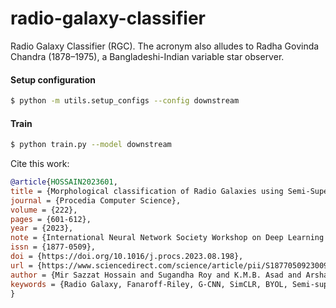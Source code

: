 # radio-galaxy-classifier

Radio Galaxy Classifier (RGC). The acronym also alludes to Radha Govinda Chandra (1878–1975), a Bangladeshi-Indian variable star observer.

#### Setup configuration

```bash
$ python -m utils.setup_configs --config downstream
```

#### Train

```bash
$ python train.py --model downstream
```

Cite this work:

```bibtex
@article{HOSSAIN2023601,
title = {Morphological classification of Radio Galaxies using Semi-Supervised Group Equivariant CNNs},
journal = {Procedia Computer Science},
volume = {222},
pages = {601-612},
year = {2023},
note = {International Neural Network Society Workshop on Deep Learning Innovations and Applications (INNS DLIA 2023)},
issn = {1877-0509},
doi = {https://doi.org/10.1016/j.procs.2023.08.198},
url = {https://www.sciencedirect.com/science/article/pii/S1877050923009638},
author = {Mir Sazzat Hossain and Sugandha Roy and K.M.B. Asad and Arshad Momen and Amin Ahsan Ali and M Ashraful Amin and A. K. M. Mahbubur Rahman},
keywords = {Radio Galaxy, Fanaroff-Riley, G-CNN, SimCLR, BYOL, Semi-supervised Learning}
}
```

